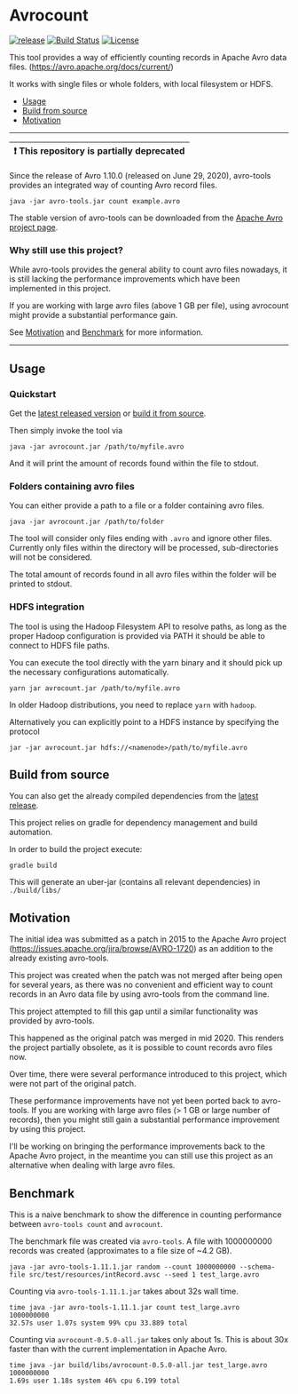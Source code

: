 Avrocount
========================
[![release](https://badge.fury.io/gh/jwoschitz%2Favrocount.svg)](https://github.com/jwoschitz/avrocount/releases/latest)
[![Build Status](https://travis-ci.org/jwoschitz/avrocount.svg?branch=master)](https://travis-ci.org/jwoschitz/avrocount)
[![License](https://img.shields.io/badge/license-Apache--2.0-blue.svg)](http://www.apache.org/licenses/LICENSE-2.0)

This tool provides a way of efficiently counting records in Apache Avro data files. (https://avro.apache.org/docs/current/)

It works with single files or whole folders, with local filesystem or HDFS.

- [Usage](#usage)
- [Build from source](#build-from-source)
- [Motivation](#motivation)

--------------


| :exclamation:  This repository is partially deprecated   |
|-----------------------------------------|

Since the release of Avro 1.10.0 (released on June 29, 2020), avro-tools provides an integrated way of counting Avro record files.

```
java -jar avro-tools.jar count example.avro
```

The stable version of avro-tools can be downloaded from the [Apache Avro project page](https://avro.apache.org/project/download/).

### Why still use this project?

While avro-tools provides the general ability to count avro files nowadays, it is still lacking the performance improvements which have been implemented in this project.

If you are working with large avro files (above 1 GB per file), using avrocount might provide a substantial performance gain.

See [Motivation](#motivation) and [Benchmark](#benchmark) for more information.

--------------


## Usage

### Quickstart

Get the [latest released version](https://github.com/jwoschitz/avrocount/releases/latest) or [build it from source](#build-from-source).

Then simply invoke the tool via

```
java -jar avrocount.jar /path/to/myfile.avro
```

And it will print the amount of records found within the file to stdout.

### Folders containing avro files

You can either provide a path to a file or a folder containing avro files.

```
java -jar avrocount.jar /path/to/folder
```

The tool will consider only files ending with `.avro` and ignore other files. Currently only files within the directory will be processed, sub-directories will not be considered.

The total amount of records found in all avro files within the folder will be printed to stdout.

### HDFS integration

The tool is using the Hadoop Filesystem API to resolve paths, as long as the proper Hadoop configuration is provided via PATH it should be able to connect to HDFS file paths.

You can execute the tool directly with the yarn binary and it should pick up the necessary configurations automatically.

```
yarn jar avrocount.jar /path/to/myfile.avro
```

In older Hadoop distributions, you need to replace `yarn` with `hadoop`.

Alternatively you can explicitly point to a HDFS instance by specifying the protocol

```
jar -jar avrocount.jar hdfs://<namenode>/path/to/myfile.avro
```


## Build from source

You can also get the already compiled dependencies from the
[latest release](https://github.com/jwoschitz/avrocount/releases/latest).

This project relies on gradle for dependency management and build automation.

In order to build the project execute:


```
gradle build
```

This will generate an uber-jar (contains all relevant dependencies) in `./build/libs/`

## Motivation

The initial idea was submitted as a patch in 2015 to the Apache Avro project (https://issues.apache.org/jira/browse/AVRO-1720) as an addition to the already existing avro-tools.

This project was created when the patch was not merged after being open for several years, as there was no convenient and efficient way to count records in an Avro data file by using avro-tools from the command line.

This project attempted to fill this gap until a similar functionality was provided by avro-tools.

This happened as the original patch was merged in mid 2020. This renders the project partially obsolete, as it is possible to count records avro files now.

Over time, there were several performance introduced to this project, which were not part of the original patch.

These performance improvements have not yet been ported back to avro-tools. If you are working with large avro files (> 1 GB or large number of records), then you might still gain a substantial performance improvement by using this project.

I'll be working on bringing the performance improvements back to the Apache Avro project, in the meantime you can still use this project as an alternative when dealing with large avro files.

## Benchmark

This is a naive benchmark to show the difference in counting performance between `avro-tools count` and `avrocount`.

The benchmark file was created via `avro-tools`. A file with 1000000000 records was created (approximates to a file size of ~4.2 GB).

```
java -jar avro-tools-1.11.1.jar random --count 1000000000 --schema-file src/test/resources/intRecord.avsc --seed 1 test_large.avro
```

Counting via `avro-tools-1.11.1.jar` takes about 32s wall time.
```
time java -jar avro-tools-1.11.1.jar count test_large.avro
1000000000
32.57s user 1.07s system 99% cpu 33.889 total
```

Counting via `avrocount-0.5.0-all.jar` takes only about 1s. This is about 30x faster than with the current implementation in Apache Avro.
```
time java -jar build/libs/avrocount-0.5.0-all.jar test_large.avro
1000000000
1.69s user 1.18s system 46% cpu 6.199 total
```
